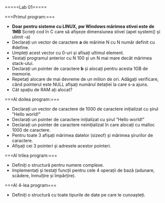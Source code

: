 =====Lab 01=====

===Primul program:===
   - **Doar pentru sisteme cu LINUX, pw Windows mărimea stivei este de 1MB** Scrieți cod în C care să afișeze dimensiunea stivei (apel system() și ulimit -a)
   - Declarați un vector de caractere **a** de mărime N cu N număr definit cu #define.
   - Umpleți acest vector cu 0-uri și afisați ultimul element.
   - Testați programul anterior cu N 100 și un N mai mare decât mărimea stack-ului.
   - Declarați un pointer de caractere **b** și alocați pentru acesta 1GB de memorie.
   - Repetați alocare de mai devreme de un milion de ori. Adăgați verificare, când pointerul este NULL afișați numărul itetației la care s-a ajuns.
   - Cât spațiu de RAM ați alocat?

===Al doilea program:===
   - Declarați un vector de caractere de 1000 de caractere inițializat cu șirul ”Hello world!”
   - Declarați un pointer de caractere inițializat cu șirul ”Hello world!”
   - Declarați un pointer de caractere neinițializat în care alocați cu malloc 1000 de caractere.
   - Pentru toate 3 afișați mărimea datelor (sizeof) și mărimea șirurilor de caractere.
   - Afișați cei 3 pointeri și adresele acestor pointeri.

===Al trilea program:===
   - Definiți o structură pentru numere complexe.
   - Implementați și testați funcții pentru cele 4 operații de bază (adunare, scădere, înmulțire și împărțire).

===Al 4-lea program===
   - Definiți o structură cu toate tipurile de date pe care le cunoașteți.